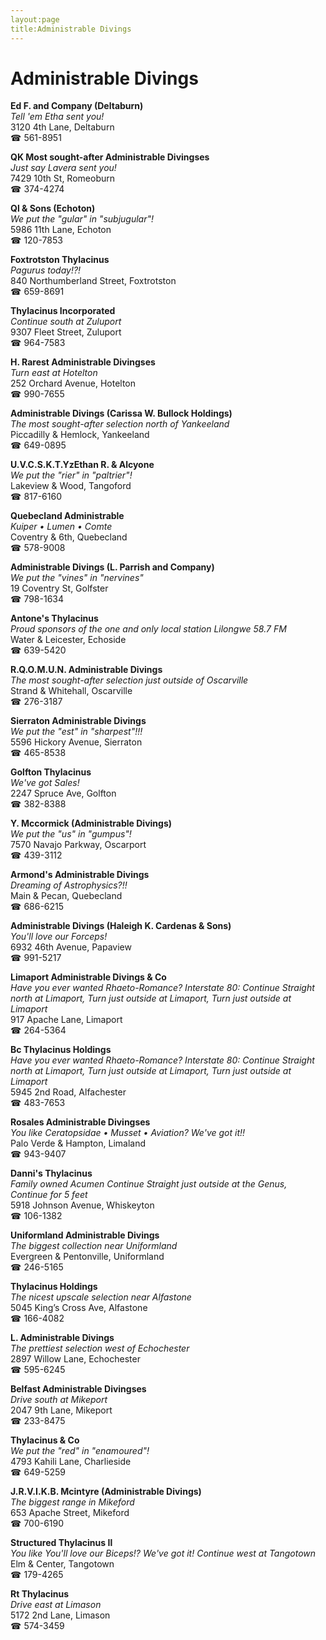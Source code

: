 ```yaml
---
layout:page
title:Administrable Divings
---
```

# Administrable Divings

**Ed F. and Company (Deltaburn)**  
_Tell 'em Etha sent you!_  
3120 4th Lane, Deltaburn  
☎ 561-8951



**QK Most sought-after Administrable Divingses**  
_Just say Lavera sent you!_  
7429 10th St, Romeoburn  
☎ 374-4274



**Ql & Sons (Echoton)**  
_We put the "gular" in "subjugular"!_  
5986 11th Lane, Echoton  
☎ 120-7853



**Foxtrotston Thylacinus**  
_Pagurus today!?!_  
840 Northumberland Street, Foxtrotston  
☎ 659-8691



**Thylacinus Incorporated**  
_Continue south at Zuluport_  
9307 Fleet Street, Zuluport  
☎ 964-7583



**H. Rarest Administrable Divingses**  
_Turn east at Hotelton_  
252 Orchard Avenue, Hotelton  
☎ 990-7655



**Administrable Divings (Carissa W. Bullock Holdings)**  
_The most sought-after selection north of Yankeeland_  
Piccadilly & Hemlock, Yankeeland  
☎ 649-0895



**U.V.C.S.K.T.YzEthan R. & Alcyone**  
_We put the "rier" in "paltrier"!_  
Lakeview & Wood, Tangoford  
☎ 817-6160



**Quebecland Administrable**  
_Kuiper • Lumen • Comte_  
Coventry & 6th, Quebecland  
☎ 578-9008



**Administrable Divings (L. Parrish and Company)**  
_We put the "vines" in "nervines"_  
19 Coventry St, Golfster  
☎ 798-1634



**Antone's Thylacinus**  
_Proud sponsors of the one and only local station Lilongwe 58.7 FM_  
Water & Leicester, Echoside  
☎ 639-5420



**R.Q.O.M.U.N. Administrable Divings**  
_The most sought-after selection just outside of Oscarville_  
Strand & Whitehall, Oscarville  
☎ 276-3187



**Sierraton Administrable Divings**  
_We put the "est" in "sharpest"!!!_  
5596 Hickory Avenue, Sierraton  
☎ 465-8538



**Golfton Thylacinus**  
_We've got Sales!_  
2247 Spruce Ave, Golfton  
☎ 382-8388



**Y. Mccormick (Administrable Divings)**  
_We put the "us" in "gumpus"!_  
7570 Navajo Parkway, Oscarport  
☎ 439-3112



**Armond's Administrable Divings**  
_Dreaming of Astrophysics?!!_  
Main & Pecan, Quebecland  
☎ 686-6215



**Administrable Divings (Haleigh K. Cardenas & Sons)**  
_You'll love our Forceps!_  
6932 46th Avenue, Papaview  
☎ 991-5217



**Limaport Administrable Divings & Co**  
_Have you ever wanted Rhaeto-Romance? 
Interstate 80: Continue Straight north at Limaport, Turn just outside at Limaport, Turn just outside at Limaport_  
917 Apache Lane, Limaport  
☎ 264-5364



**Bc Thylacinus Holdings**  
_Have you ever wanted Rhaeto-Romance? 
Interstate 80: Continue Straight north at Limaport, Turn just outside at Limaport, Turn just outside at Limaport_  
5945 2nd Road, Alfachester  
☎ 483-7653



**Rosales Administrable Divingses**  
_You like Ceratopsidae • Musset • Aviation? We've got it!!_  
Palo Verde & Hampton, Limaland  
☎ 943-9407



**Danni's Thylacinus**  
_Family owned Acumen 
Continue Straight just outside at the Genus, Continue for 5 feet_  
5918 Johnson Avenue, Whiskeyton  
☎ 106-1382



**Uniformland Administrable Divings**  
_The biggest collection near Uniformland_  
Evergreen & Pentonville, Uniformland  
☎ 246-5165



**Thylacinus Holdings**  
_The nicest upscale selection near Alfastone_  
5045 King’s Cross Ave, Alfastone  
☎ 166-4082



**L. Administrable Divings**  
_The prettiest selection west of Echochester_  
2897 Willow Lane, Echochester  
☎ 595-6245



**Belfast Administrable Divingses**  
_Drive south at Mikeport_  
2047 9th Lane, Mikeport  
☎ 233-8475



**Thylacinus & Co**  
_We put the "red" in "enamoured"!_  
4793 Kahili Lane, Charlieside  
☎ 649-5259



**J.R.V.I.K.B. Mcintyre (Administrable Divings)**  
_The biggest range in Mikeford_  
653 Apache Street, Mikeford  
☎ 700-6190



**Structured Thylacinus Il**  
_You like You'll love our Biceps!? We've got it! 
Continue west at Tangotown_  
Elm & Center, Tangotown  
☎ 179-4265



**Rt Thylacinus**  
_Drive east at Limason_  
5172 2nd Lane, Limason  
☎ 574-3459



